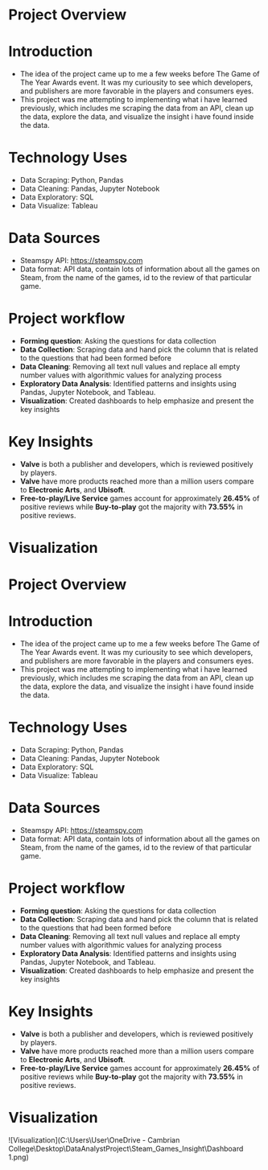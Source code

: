 
# Project Overview
# Introduction

- The idea of the project came up to me a few weeks before The Game of The Year Awards event. It was my curiousity to see which developers, and publishers are more favorable in the players and consumers eyes. 
- This project was me attempting to implementing what i have learned previously, which includes me scraping the data from an API, clean up the data, explore the data, and visualize the insight i have found inside the data.

# Technology Uses

- Data Scraping: Python, Pandas
- Data Cleaning: Pandas, Jupyter Notebook
- Data Exploratory: SQL
- Data Visualize: Tableau

# Data Sources

- Steamspy API: https://steamspy.com
- Data format:  API data, contain lots of information about all the games on Steam, from the name of the games, id to the review of that particular game.

# Project workflow

- **Forming question**: Asking the questions for data collection
- **Data Collection**: Scraping data and hand pick the column that is related to the questions that had been formed before
- **Data Cleaning**: Removing all text null values and replace all empty number values with algorithmic values for analyzing process
- **Exploratory Data Analysis**: Identified patterns and insights using Pandas, Jupyter Notebook, and Tableau.
- **Visualization**: Created dashboards to help emphasize and present the key insights

# Key Insights

- **Valve** is both a publisher and developers, which is reviewed positively by players.
- **Valve** have more products reached more than a million users compare to **Electronic Arts**, and **Ubisoft**.
- **Free-to-play/Live Service** games account for approximately **26.45%** of positive reviews while **Buy-to-play** got the majority with **73.55%** in positive reviews.

# Visualization




# Project Overview
# Introduction

- The idea of the project came up to me a few weeks before The Game of The Year Awards event. It was my curiousity to see which developers, and publishers are more favorable in the players and consumers eyes. 
- This project was me attempting to implementing what i have learned previously, which includes me scraping the data from an API, clean up the data, explore the data, and visualize the insight i have found inside the data.

# Technology Uses

- Data Scraping: Python, Pandas
- Data Cleaning: Pandas, Jupyter Notebook
- Data Exploratory: SQL
- Data Visualize: Tableau

# Data Sources

- Steamspy API: https://steamspy.com
- Data format:  API data, contain lots of information about all the games on Steam, from the name of the games, id to the review of that particular game.

# Project workflow

- **Forming question**: Asking the questions for data collection
- **Data Collection**: Scraping data and hand pick the column that is related to the questions that had been formed before
- **Data Cleaning**: Removing all text null values and replace all empty number values with algorithmic values for analyzing process
- **Exploratory Data Analysis**: Identified patterns and insights using Pandas, Jupyter Notebook, and Tableau.
- **Visualization**: Created dashboards to help emphasize and present the key insights

# Key Insights

- **Valve** is both a publisher and developers, which is reviewed positively by players.
- **Valve** have more products reached more than a million users compare to **Electronic Arts**, and **Ubisoft**.
- **Free-to-play/Live Service** games account for approximately **26.45%** of positive reviews while **Buy-to-play** got the majority with **73.55%** in positive reviews.

# Visualization
![Visualization](C:\Users\User\OneDrive - Cambrian College\Desktop\DataAnalystProject\Steam_Games_Insight\Dashboard 1.png)
